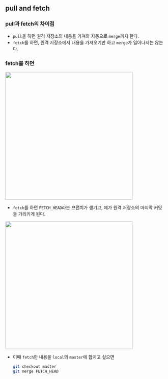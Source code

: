 ## pull and fetch

### pull과 fetch의 차이점

- `pull`을 하면 원격 저장소의 내용을 가져와 자동으로 `merge`까지 한다.
- `fetch`를 하면, 원격 저장소에서 내용을 가져오기만 하고 `merge`가 일어나지는 않는다.

### fetch를 하면

<img src="https://backlog.com/git-tutorial/kr/img/post/stepup/capture_stepup3_2_1.png" width="400px">

- `fetch`를 하면 `FETCH_HEAD`라는 브랜치가 생기고, 얘가 원격 저장소의 마지막 커밋을 가리키게 된다.

<img src="https://backlog.com/git-tutorial/kr/img/post/stepup/capture_stepup3_2_2.png" width="400px">

- 이때 `fetch`한 내용을 `local`의 `master`에 합치고 싶으면
  ```bash
  git checkout master
  git merge FETCH_HEAD
  ```
